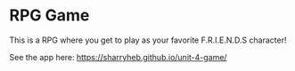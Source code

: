# RPG Game

This is a RPG where you get to play as your favorite F.R.I.E.N.D.S character! 

See the app here: https://sharryheb.github.io/unit-4-game/


